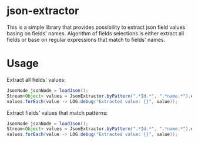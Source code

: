 # json-extractor
This is a simple library that provides possibility to extract json field values basing on fields' names.
Algorithm of fields selections is either extract all fields or base on regular expressions that match to fields' names.

# Usage
Extract all fields' values:
```java
JsonNode jsonNode = loadJson();
Stream<Object> values = JsonExtractor.byPattern(".*Id.*", ".*name.*").extract(jsonNode);
values.forEach(value -> LOG.debug("Extracted value: {}", value));
```

Extract fields' values that match patterns:
```java
JsonNode jsonNode = loadJson();
Stream<Object> values = JsonExtractor.byPattern(".*Id.*", ".*name.*").extract(jsonNode);
values.forEach(value -> LOG.debug("Extracted value: {}", value));
```
